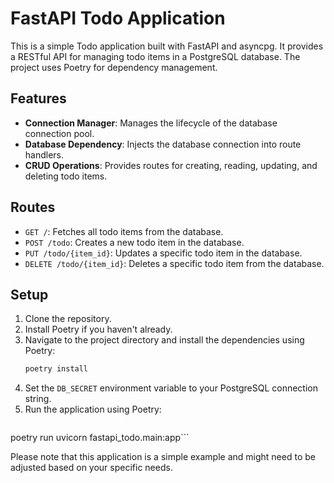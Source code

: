 # FastAPI Todo Application

This is a simple Todo application built with FastAPI and asyncpg. It provides a RESTful API for managing todo items in a PostgreSQL database. The project uses Poetry for dependency management.

## Features

- **Connection Manager**: Manages the lifecycle of the database connection pool.
- **Database Dependency**: Injects the database connection into route handlers.
- **CRUD Operations**: Provides routes for creating, reading, updating, and deleting todo items.

## Routes

- `GET /`: Fetches all todo items from the database.
- `POST /todo`: Creates a new todo item in the database.
- `PUT /todo/{item_id}`: Updates a specific todo item in the database.
- `DELETE /todo/{item_id}`: Deletes a specific todo item from the database.

## Setup

1. Clone the repository.
2. Install Poetry if you haven't already.
3. Navigate to the project directory and install the dependencies using Poetry:
   ```bash
   poetry install
   ```
4. Set the `DB_SECRET` environment variable to your PostgreSQL connection string.
5. Run the application using Poetry:
   ```bash
 poetry run uvicorn fastapi_todo.main:app```


 Please note that this application is a simple example and might need to be adjusted based on your specific needs.
